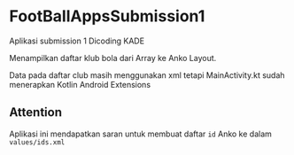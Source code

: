 # FootBallAppsSubmission1
Aplikasi submission 1 Dicoding KADE

Menampilkan daftar klub bola dari Array ke Anko Layout.

Data pada daftar club masih menggunakan xml tetapi MainActivity.kt sudah menerapkan Kotlin Android Extensions

## Attention
Aplikasi ini mendapatkan saran untuk membuat daftar <code>id</code> Anko ke dalam <code>values/ids.xml</code>
